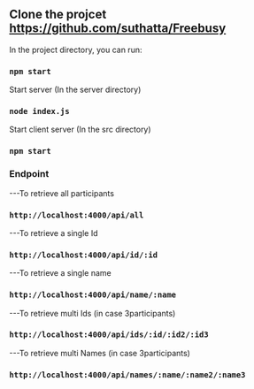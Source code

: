 ## Clone the projcet https://github.com/suthatta/Freebusy

In the project directory, you can run:

### `npm start`

Start server (In the server directory)
### `node index.js`
Start client server (In the src directory)
### `npm start`


### Endpoint
---To retrieve all participants
### `http://localhost:4000/api/all` 
---To retrieve a single Id
### `http://localhost:4000/api/id/:id` 
---To retrieve a single name
### `http://localhost:4000/api/name/:name`
---To retrieve multi Ids (in case 3participants)
### `http://localhost:4000/api/ids/:id/:id2/:id3`
---To retrieve multi Names (in case 3participants) 
### `http://localhost:4000/api/names/:name/:name2/:name3`
